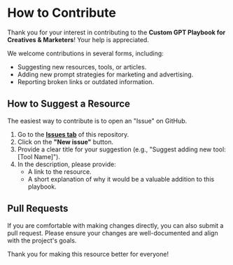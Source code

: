 # How to Contribute

Thank you for your interest in contributing to the **Custom GPT Playbook for Creatives & Marketers**! Your help is appreciated.

We welcome contributions in several forms, including:
- Suggesting new resources, tools, or articles.
- Adding new prompt strategies for marketing and advertising.
- Reporting broken links or outdated information.

## How to Suggest a Resource

The easiest way to contribute is to open an "Issue" on GitHub.

1.  Go to the **[Issues tab](https://github.com/Kemal7-ai/custom-gpt-playbook/issues)** of this repository.
2.  Click on the **"New issue"** button.
3.  Provide a clear title for your suggestion (e.g., "Suggest adding new tool: [Tool Name]").
4.  In the description, please provide:
    - A link to the resource.
    - A short explanation of why it would be a valuable addition to this playbook.

## Pull Requests

If you are comfortable with making changes directly, you can also submit a pull request. Please ensure your changes are well-documented and align with the project's goals.

Thank you for making this resource better for everyone!
